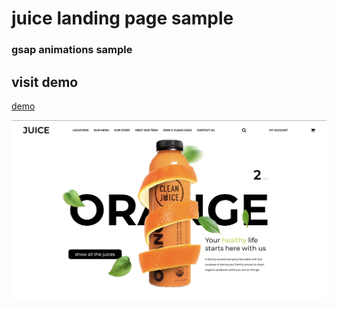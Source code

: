 # juice landing page sample

### gsap animations sample

## visit demo

[demo](https://juice-landing-page.vercel.app/)

![image](./ss.png)
